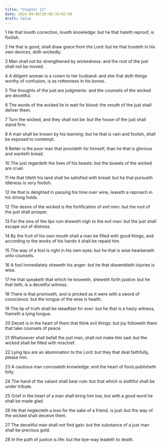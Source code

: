 ```yaml
---
title: "Chapter 12"
date: 2024-09-06T20:00:31+02:00
draft: false
---
```



1 He that loveth correction, loveth knowledge: but he that hateth reproof, is foolish.

2 He that is good, shall draw grace from the Lord: but he that trusteth in his own devices, doth wickedly.

3 Man shall not be strengthened by wickedness: and the root of the just shall not be moved.

4 A diligent woman is a crown to her husband: and she that doth things worthy of confusion, is as rottenness in his bones.

5 The thoughts of the just are judgments: and the counsels of the wicked are deceitful.

6 The words of the wicked lie in wait for blood: the mouth of the just shall deliver them.

7 Turn the wicked, and they shall not be: but the house of the just shall stand firm.

8 A man shall be known by his learning: but he that is vain and foolish, shall be exposed to contempt.

9 Better is the poor man that provideth for himself, than he that is glorious and wanteth bread.

10 The just regardeth the lives of his beasts: but the bowels of the wicked are cruel.

11 He that tilleth his land shall be satisfied with bread: but he that pursueth idleness is very foolish.

12 He that is delighted in passing his time over wine, leaveth a reproach in his strong holds.

12 The desire of the wicked is the fortification of evil men: but the root of the just shall prosper.

13 For the sins of the lips ruin draweth nigh to the evil man: but the just shall escape out of distress.

14 By the fruit of his own mouth shall a man be filled with good things, and according to the works of his hands it shall be repaid him.

15 The way of a fool is right in his own eyes: but he that is wise hearkeneth unto counsels.

16 A fool immediately sheweth his anger: but he that dissembleth injuries is wise.

17 He that speaketh that which he knoweth, sheweth forth justice: but he that lieth, is a deceitful witness.

18 There is that promiseth, and is pricked as it were with a sword of conscience: but the tongue of the wise is health.

19 The lip of truth shall be steadfast for ever: but he that is a hasty witness, frameth a lying tongue.

20 Deceit is in the heart of them that think evil things: but joy followeth them that take counsels of peace.

21 Whatsoever shall befall the just man, shall not make him sad: but the wicked shall be filled with mischief.

22 Lying lips are an abomination to the Lord: but they that deal faithfully, please him.

23 A cautious man concealeth knowledge: and the heart of fools publisheth folly.

24 The hand of the valiant shall bear rule: but that which is slothful shall be under tribute.

25 Grief in the heart of a man shall bring him low, but with a good word he shall be made glad.

26 He that neglecteth a loss for the sake of a friend, is just: but the way of the wicked shall deceive them.

27 The deceitful man shall not find gain: but the substance of a just man shall be precious gold.

28 In the path of justice is life: but the bye-way leadeth to death.

